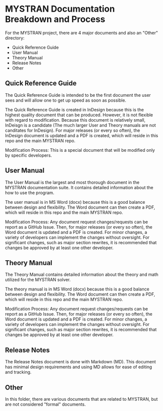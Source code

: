 # MYSTRAN Documentation Breakdown and Process

For the MYSTRAN project, there are 4 major documents and also an "Other" directory:
- Quick Reference Guide
- User Manual
- Theory Manual
- Release Notes
- Other

## Quick Reference Guide

The Quick Reference Guide is intended to be the first document the user sees and will allow one to get up speed as soon as possible.

The Quick Reference Guide is created in InDesign because this is the highest quality document that can be produced. However, it is not flexible with regard to modification. Because this document is relatively small, InDeisgn is a candidate (The much larger User and Theory manuals are not canditates for InDesign). For major releases (or every so often), the InDesign document is updated and a PDF is created, which will reside in this repo and the main MYSTRAN repo.

Modification Process:
This is a special document that will be modified only by specific developers.

## User Manual

The User Manual is the largest and most thorough document in the MYSTRAN documentation suite. It contains detailed information about the how to use the program.

The user manual is in MS Word (docx) because this is a good balance between design and flexibility. The Word document can then create a PDF, which will reside in this repo and the main MYSTRAN repo.

Modification Process:
Any document request changes/requests can be report as a GitHub Issue. Then, for major releases (or every so often), the Word document is updated and a PDF is created. For minor changes, a variety of developers can implement the changes without oversight.
For significant changes, such as major section rewrites, it is recommended that changes be approved by at least one other developer.

## Theory Manual

The Theory Manual contains detailed information about the theory and math utilized for the MYSTRAN solver.

The theory manual is in MS Word (docx) because this is a good balance between design and flexibility. The Word document can then create a PDF, which will reside in this repo and the main MYSTRAN repo.

Modification Process:
Any document request changes/requests can be report as a GitHub Issue. Then, for major releases (or every so often), the Word document is updated and a PDF is created. For minor changes, a variety of developers can implement the changes without oversight.
For significant changes, such as major section rewrites, it is recommended that changes be approved by at least one other developer.

## Release Notes

The Release Notes document is done with Markdown (MD). This document has minimal design requirements and using MD allows for ease of editing and tracking.

## Other

In this folder, there are various documents that are related to MYSTRAN, but are not considered "formal" documents.
